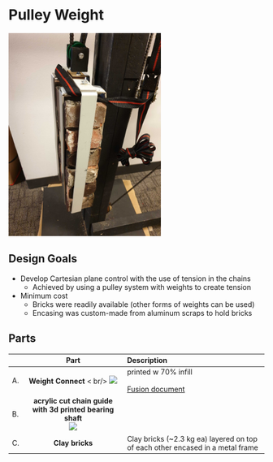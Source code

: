 # Pulley Weight
<img src="https://github.com/UniKlo/PaintBot/blob/master/img_gif/pulley%20weights.jpg" height="400px"/>

## Design Goals
* Develop Cartesian plane control with the use of tension in the chains
  * Achieved by using a pulley system with weights to create tension
* Minimum cost
  * Bricks were readily available (other forms of weights can be used)
  * Encasing was custom-made from aluminum scraps to hold bricks

## Parts
| | Part | Description |
|:-| :--:| :--- |
A. | **Weight Connect** < br/> <img src="https://imgur.com/0aqqdF9.jpg" width="200"> | printed w 70% infill <br/><br/> [Fusion document](https://a360.co/2piFbqn)
B. | **acrylic cut chain guide with 3d printed bearing shaft** <br/> <img src="https://imgur.com/XQz3el3.jpg" width="200"> | 
C. | **Clay bricks** | Clay bricks (~2.3 kg ea) layered on top of each other encased in a metal frame
